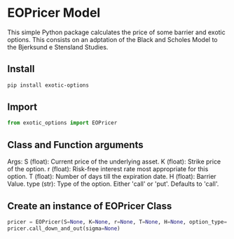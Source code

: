 # EOPricer Model

This simple Python package calculates the price of some barrier and exotic options.
This consists on an adptation of the Black and Scholes Model to the Bjerksund e Stensland Studies.

## Install
```bash
pip install exotic-options
```
## Import
```python
from exotic_options import EOPricer
```
## Class and Function arguments
Args:
    S (float): Current price of the underlying asset.
    K (float): Strike price of the option.
    r (float): Risk-free interest rate most appropriate for this option.
    T (float): Number of days till the expiration date.
    H (float): Barrier Value.
    type (str): Type of the option. Either 'call' or 'put'. Defaults to 'call'.


## Create an instance of EOPricer Class
```python
pricer = EOPricer(S=None, K=None, r=None, T=None, H=None, option_type='call')
pricer.call_down_and_out(sigma=None)
```